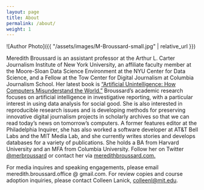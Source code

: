```yaml
---
layout: page
title: About
permalink: /about/
weight: 1
---
```

![Author Photo]({{ "/assets/images/M-Broussard-small.jpg" | relative_url }})

Meredith Broussard is an assistant professor at the Arthur L. Carter Journalism Institute of New York University, an affiliate faculty member at the Moore-Sloan Data Science Environment at the NYU Center for Data Science, and a Fellow at the Tow Center for Digital Journalism at Columbia Journalism School. Her latest book is [“Artificial Unintelligence: How Computers Misunderstand the World.”](https://www.amazon.com/Artificial-Unintelligence-Computers-Misunderstand-World/dp/0262038005) Broussard’s academic research focuses on artificial intelligence in investigative reporting, with a particular interest in using data analysis for social good. She is also interested in reproducible research issues and is developing methods for preserving innovative digital journalism projects in scholarly archives so that we can read today’s news on tomorrow’s computers. A former features editor at the Philadelphia Inquirer, she has also worked a software developer at AT&T Bell Labs and the MIT Media Lab, and she currently writes stories and develops databases for a variety of publications. She holds a BA from Harvard University and an MFA from Columbia University. 
Follow her on Twitter [@merbroussard](https://twitter.com/merbroussard) or contact her via [meredithbroussard.com.](http://meredithbroussard.com)

For media inquires and speaking engagements, please email meredith.broussard.office @ gmail.com.
For review copies and course adoption inquiries, please contact Colleen Lanick, colleenl@mit.edu. 

